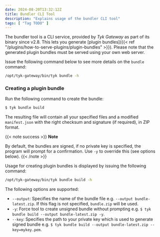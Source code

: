 ```yaml
---
date: 2024-08-20T13:32:12Z
title: Bundler CLI Tool
description: "Explains usage of the bundler CLI tool"
tags: [ "Tag TODO" ]
---
```


The bundler tool is a CLI service, provided by *Tyk Gateway* as part of its binary since v2.8. This lets you generate [plugin bundles]({{< ref "/plugins/how-to-serve-plugins/plugin-bundles" >}}). Please note that the generated plugin bundles must be served using your own web server.

Issue the following command below to see more details on the `bundle` command:

```bash
/opt/tyk-gateway/bin/tyk bundle -h
```

### Creating a plugin bundle

Run the following command to create the bundle:

```bash
$ tyk bundle build
```

The resulting file will contain all your specified files and a modified `manifest.json` with the right checksum and signature (if required), in ZIP format.

{{< note success >}}
**Note**  

By default, the bundles are signed, if no private key is specified, the program will prompt for a confirmation. 
Use `-y` to override this (see options below).
{{< /note >}}

Usage for creating plugin bundles is displayed by issuing the following command:

```bash
/opt/tyk-gateway/bin/tyk bundle build -h
```

The following options are supported:

-   `--output`: Specifies the name of the bundle file e.g. `--output bundle-latest.zip`. If this flag is not specified, `bundle.zip` will be used. 
-   `-y`: Force tool to create unsigned bundle without prompting e.g. `$ tyk bundle build --output bundle-latest.zip -y`.
-   `--key`: Specifies the path to your private key which is used to generate signed bundle e.g. `$ tyk bundle build --output bundle-latest.zip --key=mykey.pem`.
